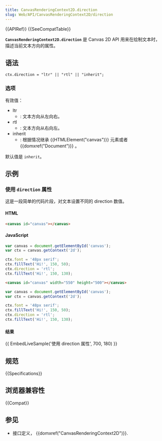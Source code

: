 ```yaml
---
title: CanvasRenderingContext2D.direction
slug: Web/API/CanvasRenderingContext2D/direction
---
```


{{APIRef}} {{SeeCompatTable}}

**`CanvasRenderingContext2D.direction`** 是 Canvas 2D API 用来在绘制文本时，描述当前文本方向的属性。

## 语法

```
ctx.direction = "ltr" || "rtl" || "inherit";
```

### 选项

有效值：

- ltr
  - : 文本方向从左向右。
- rtl
  - : 文本方向从右向左。
- inherit
  - : 根据情况继承 {{HTMLElement("canvas")}} 元素或者 {{domxref("Document")}} 。

默认值是 `inherit`。

## 示例

### 使用 `direction` 属性

这是一段简单的代码片段，对文本设置不同的 direction 数值。

#### HTML

```html
<canvas id="canvas"></canvas>
```

#### JavaScript

```js
var canvas = document.getElementById('canvas');
var ctx = canvas.getContext('2d');

ctx.font = '48px serif';
ctx.fillText('Hi!', 150, 50);
ctx.direction = 'rtl';
ctx.fillText('Hi!', 150, 130);
```

```html hidden
<canvas id="canvas" width="550" height="500"></canvas>
```

```js hidden
var canvas = document.getElementById('canvas');
var ctx = canvas.getContext('2d');

ctx.font = '48px serif';
ctx.fillText('Hi!', 150, 50);
ctx.direction = 'rtl';
ctx.fillText('Hi!', 150, 130);
```

#### 结果

{{ EmbedLiveSample('使用 direction 属性', 700, 180) }}

## 规范

{{Specifications}}

## 浏览器兼容性

{{Compat}}

## 参见

- 接口定义， {{domxref("CanvasRenderingContext2D")}}.
